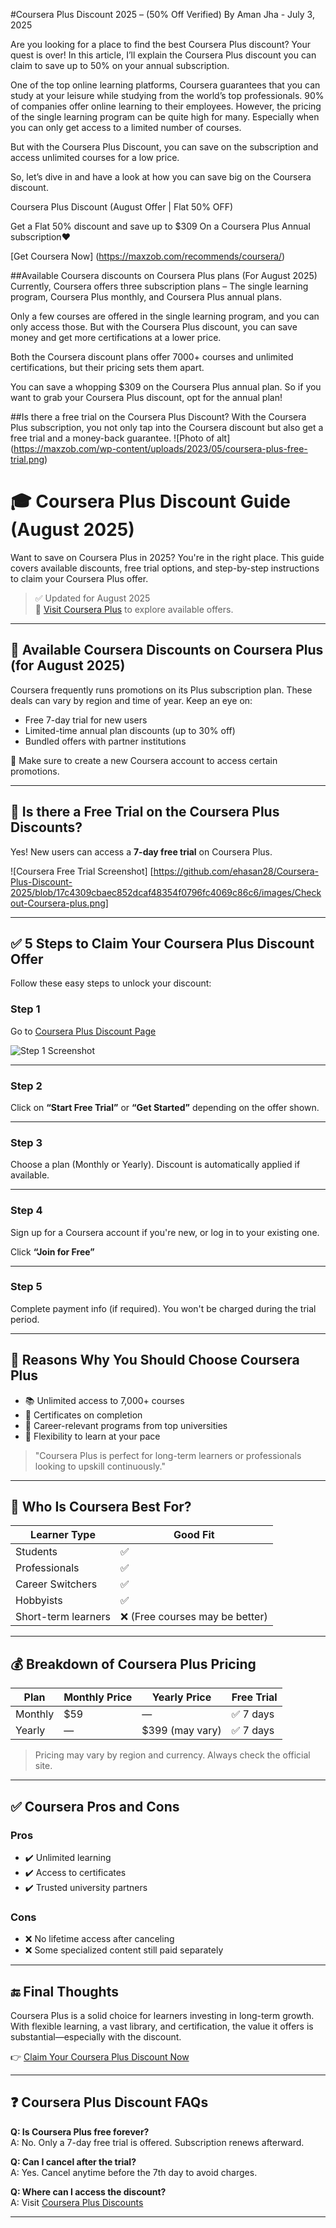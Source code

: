 #Coursera Plus Discount 2025 – (50% Off Verified)
By Aman Jha - July 3, 2025

Are you looking for a place to find the best Coursera Plus discount? Your quest is over! In this article, I’ll explain the Coursera Plus discount you can claim to save up to 50% on your annual subscription. 

One of the top online learning platforms, Coursera guarantees that you can study at your leisure while studying from the world’s top professionals. 90% of companies offer online learning to their employees. However, the pricing of the single learning program can be quite high for many. Especially when you can only get access to a limited number of courses. 

But with the Coursera Plus Discount, you can save on the subscription and access unlimited courses for a low price. 

So, let’s dive in and have a look at how you can save big on the Coursera discount. 

Coursera Plus Discount (August Offer | Flat 50% OFF)

Get a Flat 50% discount and save up to $309 On a Coursera Plus Annual subscription❤️

[Get Coursera Now] (https://maxzob.com/recommends/coursera/)

##Available Coursera discounts on Coursera Plus plans (For August 2025)
Currently, Coursera offers three subscription plans – The single learning program, Coursera Plus monthly, and Coursera Plus annual plans. 

Only a few courses are offered in the single learning program, and you can only access those. But with the Coursera Plus discount, you can save money and get more certifications at a lower price. 

Both the Coursera discount plans offer 7000+ courses and unlimited certifications, but their pricing sets them apart. 

You can save a whopping $309 on the Coursera Plus annual plan. So if you want to grab your Coursera Plus discount, opt for the annual plan!

##Is there a free trial on the Coursera Plus Discount?
With the Coursera Plus subscription, you not only tap into the Coursera discount but also get a free trial and a money-back guarantee. 
![Photo of alt] (https://maxzob.com/wp-content/uploads/2023/05/coursera-plus-free-trial.png)









# 🎓 Coursera Plus Discount Guide (August 2025)

Want to save on Coursera Plus in 2025? You're in the right place. This guide covers available discounts, free trial options, and step-by-step instructions to claim your Coursera Plus offer.

> ✅ Updated for August 2025  
> 🔗 [Visit Coursera Plus](https://www.coursera.org) to explore available offers.

---

## 💸 Available Coursera Discounts on Coursera Plus (for August 2025)

Coursera frequently runs promotions on its Plus subscription plan. These deals can vary by region and time of year. Keep an eye on:

- Free 7-day trial for new users
- Limited-time annual plan discounts (up to 30% off)
- Bundled offers with partner institutions

📌 Make sure to create a new Coursera account to access certain promotions.

---

## 🧪 Is there a Free Trial on the Coursera Plus Discounts?

Yes! New users can access a **7-day free trial** on Coursera Plus.

![Coursera Free Trial Screenshot] [https://github.com/ehasan28/Coursera-Plus-Discount-2025/blob/17c4309cbaec852dcaf48354f0796fc4069c86c6/images/Checkout-Coursera-plus.png]

---

## ✅ 5 Steps to Claim Your Coursera Plus Discount Offer

Follow these easy steps to unlock your discount:

### Step 1
Go to [Coursera Plus Discount Page](https://www.coursera.org)

![Step 1 Screenshot](image_link_here)

---

### Step 2
Click on **“Start Free Trial”** or **“Get Started”** depending on the offer shown.

---

### Step 3
Choose a plan (Monthly or Yearly). Discount is automatically applied if available.

---

### Step 4
Sign up for a Coursera account if you're new, or log in to your existing one.



Click **“Join for Free”**

---

### Step 5
Complete payment info (if required). You won't be charged during the trial period.

---

## 🎯 Reasons Why You Should Choose Coursera Plus

- 📚 Unlimited access to 7,000+ courses
- 🏅 Certificates on completion
- 💼 Career-relevant programs from top universities
- 🔁 Flexibility to learn at your pace

> "Coursera Plus is perfect for long-term learners or professionals looking to upskill continuously."

---

## 🙋 Who Is Coursera Best For?

| Learner Type | Good Fit |
|--------------|----------|
| Students | ✅ |
| Professionals | ✅ |
| Career Switchers | ✅ |
| Hobbyists | ✅ |
| Short-term learners | ❌ (Free courses may be better) |

---

## 💰 Breakdown of Coursera Plus Pricing

| Plan | Monthly Price | Yearly Price | Free Trial |
|------|---------------|--------------|------------|
| Monthly | $59 | — | ✅ 7 days |
| Yearly | — | $399 (may vary) | ✅ 7 days |

> Pricing may vary by region and currency. Always check the official site.

---

## ✅ Coursera Pros and Cons

### Pros
- ✔️ Unlimited learning
- ✔️ Access to certificates
- ✔️ Trusted university partners

### Cons
- ❌ No lifetime access after canceling
- ❌ Some specialized content still paid separately

---

## 🔚 Final Thoughts

Coursera Plus is a solid choice for learners investing in long-term growth. With flexible learning, a vast library, and certification, the value it offers is substantial—especially with the discount.

👉 [Claim Your Coursera Plus Discount Now](https://www.coursera.org)

---

## ❓ Coursera Plus Discount FAQs

**Q: Is Coursera Plus free forever?**  
A: No. Only a 7-day free trial is offered. Subscription renews afterward.

**Q: Can I cancel after the trial?**  
A: Yes. Cancel anytime before the 7th day to avoid charges.

**Q: Where can I access the discount?**  
A: Visit [Coursera Plus Discounts](https://www.coursera.org)

---
